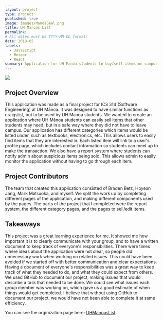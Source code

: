 ```yaml
---
layout: project
type: project
published: true
image: images/ManoaSeal.png
title: UH Manoas List
permalink: 
# All dates must be YYYY-MM-DD format!
date: 2019-05
labels:
  - JavaScript
  - Meteor
  - React
summary: Application for UH Manoa students to buy/sell items on campus.
---
```



<img class="ui centered image" src="../images/UHML-Login.png">

## Project Overview

This application was made as a final project for ICS 314 (Software Engineering) at UH Mānoa. It was designed to have similar functions as craigslist, but to be used by UH Mānoa students. We wanted to create an application where UH Mānoa students can easily sell items that other students may need, but in a safe way where they did not have to leave campus. Our application has different categories which items would be listed under, such as textbooks, electronics, etc. This allows users to easily find items that they are interested in. Each listed item will link to a user's profile page, which includes contact information so students can meet up to make the transaction. We also have a report system where students can notify admin about suspicious items being sold. This allows admin to easily monitor the application without having to go through each item. 

## Project Contributors

The team that created this application consisted of Braden Betz, Hoyeon Jang, Mark Matsuoka, and myself. We split the work up by completing different pages of the application, and making different components used by the pages. The parts of the project that I completed were the report system, the different category pages, and the pages to sell/edit items. 

## Takeaways

This project was a great learning experience for me. It showed me how important it is to clearly communicate with your group, and to have a written document to keep track of everyone's responsibilities. There were times where ideas about the application were not clear, so people did unnecessary work when working on related issues. This could have been avoided if we started off with better communication and clear expectations. Having a document of everyone's responsibilities was a great way to keep track of what they needed to do, and what they could expect from others. We used GitHub to document our project, making issues that would describe a task that needed to be done. We could see what issues each group member was working on, which gave us a good estimate of when things would get completed. I believe that without using GitHub to document our project, we would have not been able to complete it at same efficiency. 


You can see the orginization page here: [UHManoasList](https://uhmanoaslist.github.io/).
